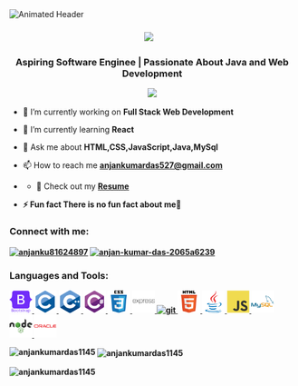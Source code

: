 <img src="https://user-images.githubusercontent.com/74038190/241765440-80728820-e06b-4f96-9c9e-9df46f0cc0a5.gif" alt="Animated Header">



<div align="center">
  <h3>
    <img src="https://readme-typing-svg.herokuapp.com/?lines=+Hi+👋,+I'm+Anjan+Kumar+Das&color=cyan&center=true" />
  </h3>
</div>
<h3 align="center">Aspiring Software Enginee | Passionate About Java and Web Development</h3
>

<div align="center">
 <img src="https://readme-typing-svg.herokuapp.com/?lines=Aspiring+Software+Engineer&color=cyan&center=true" />
</div>



- 🔭 I’m currently working on **Full Stack Web Development**

- 🌱 I’m currently learning **React**

- 💬 Ask me about **HTML,CSS,JavaScript,Java,MySql**

- 📫 How to reach me **anjankumardas527@gmail.com**
- - 📄 Check out my <b><a href="https://drive.google.com/file/d/1hlJrKQIumjXx_okygcgug6PzIMM-LBFv/view?usp=sharing">Resume</a>

- ⚡ Fun fact **There is no fun fact about me🙂**

<h3 align="left">Connect with me:</h3>
<p align="left">
<a href="https://twitter.com/anjanku81624897" target="blank"><img align="center" src="https://raw.githubusercontent.com/rahuldkjain/github-profile-readme-generator/master/src/images/icons/Social/twitter.svg" alt="anjanku81624897" height="30" width="40" /></a>
<a href="https://linkedin.com/in/anjan-kumar-das-2065a6239" target="blank"><img align="center" src="https://raw.githubusercontent.com/rahuldkjain/github-profile-readme-generator/master/src/images/icons/Social/linked-in-alt.svg" alt="anjan-kumar-das-2065a6239" height="30" width="40" /></a>
</p>

<h3 align="left">Languages and Tools:</h3>
<p align="left"> <a href="https://getbootstrap.com" target="_blank" rel="noreferrer"> <img src="https://raw.githubusercontent.com/devicons/devicon/master/icons/bootstrap/bootstrap-plain-wordmark.svg" alt="bootstrap" width="40" height="40"/> </a> <a href="https://www.cprogramming.com/" target="_blank" rel="noreferrer"> <img src="https://raw.githubusercontent.com/devicons/devicon/master/icons/c/c-original.svg" alt="c" width="40" height="40"/> </a> <a href="https://www.w3schools.com/cpp/" target="_blank" rel="noreferrer"> <img src="https://raw.githubusercontent.com/devicons/devicon/master/icons/cplusplus/cplusplus-original.svg" alt="cplusplus" width="40" height="40"/> </a> <a href="https://www.w3schools.com/cs/" target="_blank" rel="noreferrer"> <img src="https://raw.githubusercontent.com/devicons/devicon/master/icons/csharp/csharp-original.svg" alt="csharp" width="40" height="40"/> </a> <a href="https://www.w3schools.com/css/" target="_blank" rel="noreferrer"> <img src="https://raw.githubusercontent.com/devicons/devicon/master/icons/css3/css3-original-wordmark.svg" alt="css3" width="40" height="40"/> </a> <a href="https://expressjs.com" target="_blank" rel="noreferrer"> <img src="https://raw.githubusercontent.com/devicons/devicon/master/icons/express/express-original-wordmark.svg" alt="express" width="40" height="40"/> </a> <a href="https://git-scm.com/" target="_blank" rel="noreferrer"> <img src="https://www.vectorlogo.zone/logos/git-scm/git-scm-icon.svg" alt="git" width="40" height="40"/> </a> <a href="https://www.w3.org/html/" target="_blank" rel="noreferrer"> <img src="https://raw.githubusercontent.com/devicons/devicon/master/icons/html5/html5-original-wordmark.svg" alt="html5" width="40" height="40"/> </a> <a href="https://www.java.com" target="_blank" rel="noreferrer"> <img src="https://raw.githubusercontent.com/devicons/devicon/master/icons/java/java-original.svg" alt="java" width="40" height="40"/> </a> <a href="https://developer.mozilla.org/en-US/docs/Web/JavaScript" target="_blank" rel="noreferrer"> <img src="https://raw.githubusercontent.com/devicons/devicon/master/icons/javascript/javascript-original.svg" alt="javascript" width="40" height="40"/> </a> <a href="https://www.mysql.com/" target="_blank" rel="noreferrer"> <img src="https://raw.githubusercontent.com/devicons/devicon/master/icons/mysql/mysql-original-wordmark.svg" alt="mysql" width="40" height="40"/> </a> <a href="https://nodejs.org" target="_blank" rel="noreferrer"> <img src="https://raw.githubusercontent.com/devicons/devicon/master/icons/nodejs/nodejs-original-wordmark.svg" alt="nodejs" width="40" height="40"/> </a> <a href="https://www.oracle.com/" target="_blank" rel="noreferrer"> <img src="https://raw.githubusercontent.com/devicons/devicon/master/icons/oracle/oracle-original.svg" alt="oracle" width="40" height="40"/> </a> </p>



<p><img align="left" src="https://github-readme-stats.vercel.app/api/top-langs?username=anjankumardas1145&show_icons=true&locale=en&layout=compact" alt="anjankumardas1145" /></p>




<p>&nbsp;<img align="center" src="https://github-readme-stats.vercel.app/api?username=anjankumardas1145&show_icons=true&locale=en" alt="anjankumardas1145" /></p>

<p><img align="center" src="https://github-readme-streak-stats.herokuapp.com/?user=anjankumardas1145&" alt="anjankumardas1145" /></p>

